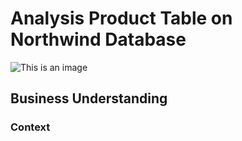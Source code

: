 # Analysis Product Table on Northwind Database
![This is an image](https://myoctocat.com/assets/images/base-octocat.svg)
## Business Understanding
### Context

